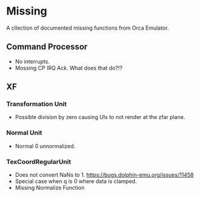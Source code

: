 # Missing
A cllection of documented missing functions from Orca Emulator.

## Command Processor
 * No interrupts.
 * Mossing CP IRQ Ack. What does that do?!?

## XF
### Transformation Unit
 * Possible division by zero causing UIs to not render at the zfar plane.

### Normal Unit
 * Normal 0 unnormalized.

### TexCoordRegularUnit
 * Does not convert NaNs to 1. https://bugs.dolphin-emu.org/issues/11458
 * Special case when q is 0 where data is clamped.
 * Missing Normalize Function